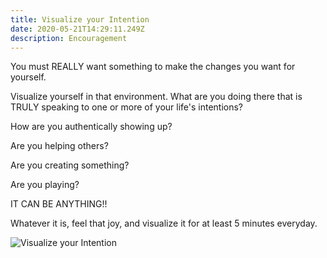 ```yaml
---
title: Visualize your Intention
date: 2020-05-21T14:29:11.249Z
description: Encouragement
---
```

You must REALLY want something to make the changes you want for yourself.

Visualize yourself in that environment. What are you doing there that is TRULY speaking to one or more of your life's intentions? 

How are you authentically showing up? 

Are you helping others?

Are you creating something?

Are you playing?

IT CAN BE ANYTHING!!

Whatever it is, feel that joy, and visualize it for at least 5 minutes everyday.

![Visualize your Intention](/img/intention.jpg "Visualize your Intention")